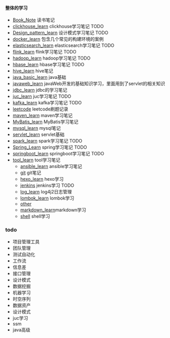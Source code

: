 #### 整体的学习
- [Book_Note](Book_Note) 读书笔记
- [clickhouse_learn](clickhouse_learn) clickhouse学习笔记 TODO
- [Design_pattern_learn](Design_pattern_learn) 设计模式学习笔记 TODO
- [docker_learn](docker_learn) 包含几个常见的构建环境的案例
- [elasticsearch_learn](elasticsearch_learn) elasticsearch学习笔记 TODO
- [flink_learn](flink_learn) flink学习笔记 TODO
- [hadoop_learn](hadoop_learn) hadoop学习笔记 TODO
- [hbase_learn](hbase_learn) hbase学习笔记 TODO
- [hive_learn](hive_learn) hive笔记
- [java_basic_learn](java_basic_learn) java基础
- [javaweb_learn](javaweb_learn) javaWeb开发的基础知识学习，里面用到了servlet的相关知识
- [jdbc_learn](jdbc_learn) jdbc的学习笔记
- [juc_learn](juc_learn) juc学习笔记 TODO
- [kafka_learn](kafka_learn) kafka学习笔记 TODO
- [leetcode](leetcode) leetcode刷题记录
- [maven_learn](maven_learn) maven学习笔记
- [MyBatis_learn](MyBatis_learn) MyBatis学习笔记
- [mysql_learn](mysql_learn) mysql笔记
- [servlet_learn](servlet_learn) servlet基础
- [spark_learn](spark_learn) spark学习笔记 TODO
- [Spring_Learn](Spring_Learn) spring学习笔记 TODO
- [springboot_learn](springboot_learn) springboot学习笔记 TODO
- [tool_learn](tool_learn) tool学习笔记
  - [ansible_learn](tool_learn%2Fansible_learn) ansible学习笔记
  - [git](tool_learn%2Fgit) git笔记
  - [hexo_learn](tool_learn%2Fhexo_learn) hexo学习
  - [jenkins](tool_learn%2Fjenkins) jenkins学习 TODO
  - [log_learn](tool_learn%2Flog_learn) log4j2日志管理
  - [lombok_learn](tool_learn%2Flombok_learn) lombok学习
  - [other](tool_learn%2Fother) 
  - [markdown_learn](tool_learn%2Fmarkdown_learn)markdown学习
  - [shell](tool_learn%2Fshell) shell学习

### todo
- 项目管理工具
- 团队管理
- 测试自动化
- 工作流
- 信息差
- 接口管理
- 设计模式
- 数据挖掘
- 机器学习
- 时空序列
- 数据资产
- 设计模式
- juc学习
- ssm
- java高级
